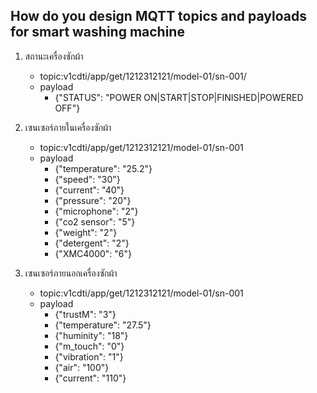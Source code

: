 ## How do you design MQTT topics and payloads for smart washing machine

1. สถานะเครื่องซักผ้า
    - topic:v1cdti/app/get/1212312121/model-01/sn-001/
    - payload
        - {"STATUS": "POWER ON|START|STOP|FINISHED|POWERED OFF"}
1. เซนเซอร์ภายในเครื่องซักผ้า
    - topic:v1cdti/app/get/1212312121/model-01/sn-001
    - payload
        - {"temperature": "25.2"}
        - {"speed": "30"}
        - {"current": "40"}
        - {"pressure": "20"}
        - {"microphone": "2"}
        - {"co2 sensor": "5"}
        - {"weight": "2"}
        - {"detergent": "2"}
        - {"XMC4000": "6"}
        

 1. เซนเซอร์ภายนอกเครื่องซักผ้า
    - topic:v1cdti/app/get/1212312121/model-01/sn-001
    - payload
        - {"trustM": "3"}
        - {"temperature": "27.5"}
        - {"huminity": "18"}
        - {"m_touch": "0"}
        - {"vibration": "1"}
        - {"air": "100"}
        - {"current": "110"}



